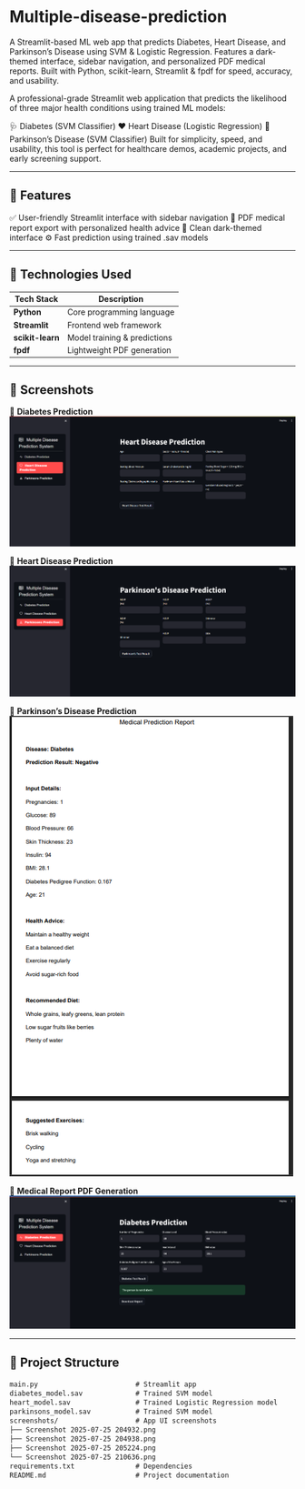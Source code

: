 # Multiple-disease-prediction
A Streamlit-based ML web app that predicts Diabetes, Heart Disease, and Parkinson’s Disease using SVM &amp; Logistic Regression. Features a dark-themed interface, sidebar navigation, and personalized PDF medical reports. Built with Python, scikit-learn, Streamlit &amp; fpdf for speed, accuracy, and usability.

A professional-grade Streamlit web application that predicts the likelihood of three major health conditions using trained ML models:

🩺 Diabetes (SVM Classifier)
❤️ Heart Disease (Logistic Regression)
🧠 Parkinson’s Disease (SVM Classifier)
Built for simplicity, speed, and usability, this tool is perfect for healthcare demos, academic projects, and early screening support.

---

## 🚀 Features
✅ User-friendly Streamlit interface with sidebar navigation
📄 PDF medical report export with personalized health advice
🌙 Clean dark-themed interface
⚙️ Fast prediction using trained .sav models

---

## 🧬 Technologies Used  

| Tech Stack   | Description                     |
|--------------|---------------------------------|
| **Python**   | Core programming language       |
| **Streamlit**| Frontend web framework          |
| **scikit-learn** | Model training & predictions |
| **fpdf**     | Lightweight PDF generation      |

---

## 📸 Screenshots  

🔹 **Diabetes Prediction**  
![Diabetes](screenshots/Screenshot%202025-07-25%20204932.png)  

🔹 **Heart Disease Prediction**  
![Heart Disease](screenshots/Screenshot%202025-07-25%20204938.png)  

🔹 **Parkinson’s Disease Prediction**  
![Parkinsons](screenshots/Screenshot%202025-07-25%20205224.png)  

🔹 **Medical Report PDF Generation**  
![PDF Report](screenshots/Screenshot%202025-07-25%20210636.png)  

---

## 📂 Project Structure

```text
main.py                        # Streamlit app
diabetes_model.sav             # Trained SVM model
heart_model.sav                # Trained Logistic Regression model
parkinsons_model.sav           # Trained SVM model
screenshots/                   # App UI screenshots
├── Screenshot 2025-07-25 204932.png
├── Screenshot 2025-07-25 204938.png
├── Screenshot 2025-07-25 205224.png
└── Screenshot 2025-07-25 210636.png
requirements.txt               # Dependencies
README.md                      # Project documentation

